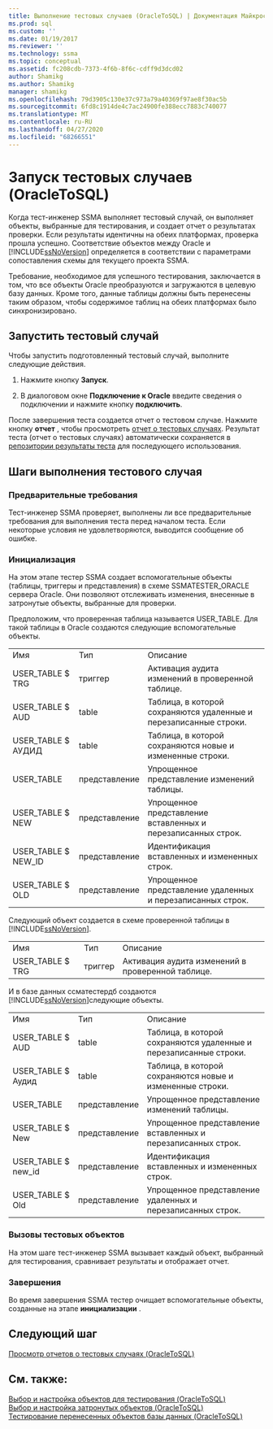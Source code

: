 ```yaml
---
title: Выполнение тестовых случаев (OracleToSQL) | Документация Майкрософт
ms.prod: sql
ms.custom: ''
ms.date: 01/19/2017
ms.reviewer: ''
ms.technology: ssma
ms.topic: conceptual
ms.assetid: fc208cdb-7373-4f6b-8f6c-cdff9d3dcd02
author: Shamikg
ms.author: Shamikg
manager: shamikg
ms.openlocfilehash: 79d3905c130e37c973a79a40369f97ae8f30ac5b
ms.sourcegitcommit: 6fd8c1914de4c7ac24900fe388ecc7883c740077
ms.translationtype: MT
ms.contentlocale: ru-RU
ms.lasthandoff: 04/27/2020
ms.locfileid: "68266551"
---
```

# <a name="running-test-cases-oracletosql"></a>Запуск тестовых случаев (OracleToSQL)
Когда тест-инженер SSMA выполняет тестовый случай, он выполняет объекты, выбранные для тестирования, и создает отчет о результатах проверки. Если результаты идентичны на обеих платформах, проверка прошла успешно. Соответствие объектов между Oracle и [!INCLUDE[ssNoVersion](../../includes/ssnoversion-md.md)] определяется в соответствии с параметрами сопоставления схемы для текущего проекта SSMA.  
  
Требование, необходимое для успешного тестирования, заключается в том, что все объекты Oracle преобразуются и загружаются в целевую базу данных. Кроме того, данные таблицы должны быть перенесены таким образом, чтобы содержимое таблиц на обеих платформах было синхронизировано.  
  
## <a name="run-test-case"></a>Запустить тестовый случай  
Чтобы запустить подготовленный тестовый случай, выполните следующие действия.  
  
1.  Нажмите кнопку **Запуск**.  
  
2.  В диалоговом окне **Подключение к Oracle** введите сведения о подключении и нажмите кнопку **подключить**.  
  
После завершения теста создается отчет о тестовом случае. Нажмите кнопку **отчет** , чтобы просмотреть [отчет о тестовых случаях](viewing-test-case-reports-oracletosql.md). Результат теста (отчет о тестовых случаях) автоматически сохраняется в [репозитории результаты теста](using-test-repositories-oracletosql.md) для последующего использования.  
  
## <a name="test-case-execution-steps"></a>Шаги выполнения тестового случая  
  
### <a name="prerequisites"></a>Предварительные требования  
Тест-инженер SSMA проверяет, выполнены ли все предварительные требования для выполнения теста перед началом теста. Если некоторые условия не удовлетворяются, выводится сообщение об ошибке.  
  
### <a name="initialization"></a>Инициализация  
На этом этапе тестер SSMA создает вспомогательные объекты (таблицы, триггеры и представления) в схеме SSMATESTER_ORACLE сервера Oracle. Они позволяют отслеживать изменения, внесенные в затронутые объекты, выбранные для проверки.  
  
Предположим, что проверенная таблица называется USER_TABLE. Для такой таблицы в Oracle создаются следующие вспомогательные объекты.  
  
||||  
|-|-|-|  
|Имя|Тип|Описание|  
|USER_TABLE $ TRG|триггер|Активация аудита изменений в проверенной таблице.|  
|USER_TABLE $ AUD|table|Таблица, в которой сохраняются удаленные и перезаписанные строки.|  
|USER_TABLE $ АУДИД|table|Таблица, в которой сохраняются новые и измененные строки.|  
|USER_TABLE|представление|Упрощенное представление изменений таблицы.|  
|USER_TABLE $ NEW|представление|Упрощенное представление вставленных и перезаписанных строк.|  
|USER_TABLE $ NEW_ID|представление|Идентификация вставленных и измененных строк.|  
|USER_TABLE $ OLD|представление|Упрощенное представление удаленных и перезаписанных строк.|  
  
Следующий объект создается в схеме проверенной таблицы в [!INCLUDE[ssNoVersion](../../includes/ssnoversion-md.md)].  
  
||||  
|-|-|-|  
|Имя|Тип|Описание|  
|USER_TABLE $ TRG|триггер|Активация аудита изменений в проверенной таблице.|  
  
И в базе данных ссматестердб создаются [!INCLUDE[ssNoVersion](../../includes/ssnoversion-md.md)]следующие объекты.  
  
||||  
|-|-|-|  
|Имя|Тип|Описание|  
|USER_TABLE $ AUD|table|Таблица, в которой сохраняются удаленные и перезаписанные строки.|  
|USER_TABLE $ Аудид|table|Таблица, в которой сохраняются новые и измененные строки.|  
|USER_TABLE|представление|Упрощенное представление изменений таблицы.|  
|USER_TABLE $ New|представление|Упрощенное представление вставленных и перезаписанных строк.|  
|USER_TABLE $ new_id|представление|Идентификация вставленных и измененных строк.|  
|USER_TABLE $ Old|представление|Упрощенное представление удаленных и перезаписанных строк.|  
  
### <a name="test-object-calls"></a>Вызовы тестовых объектов  
На этом шаге тест-инженер SSMA вызывает каждый объект, выбранный для тестирования, сравнивает результаты и отображает отчет.  
  
### <a name="finalization"></a>Завершения  
Во время завершения SSMA тестер очищает вспомогательные объекты, созданные на этапе **инициализации** .  
  
## <a name="next-step"></a>Следующий шаг  
[Просмотр отчетов о тестовых случаях &#40;OracleToSQL&#41;](../../ssma/oracle/viewing-test-case-reports-oracletosql.md)  
  
## <a name="see-also"></a>См. также:  
[Выбор и настройка объектов для тестирования &#40;OracleToSQL&#41;](../../ssma/oracle/selecting-and-configuring-objects-to-test-oracletosql.md)  
[Выбор и настройка затронутых объектов &#40;OracleToSQL&#41;](../../ssma/oracle/selecting-and-configuring-affected-objects-oracletosql.md)  
[Тестирование перенесенных объектов базы данных &#40;OracleToSQL&#41;](../../ssma/oracle/testing-migrated-database-objects-oracletosql.md)  
  
